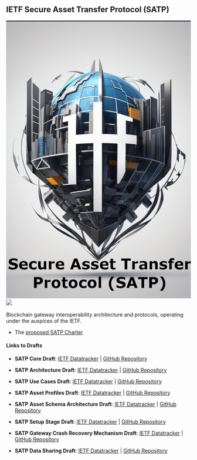 ## IETF Secure Asset Transfer Protocol (SATP)
![](./satp.jpg)
![](https://img.shields.io/github/license/CxSci/IETF-SATP) 

 Blockchain gateway interoperability architecture and protocols, operating under the auspices of the IETF.


- The [proposed SATP Charter](https://datatracker.ietf.org/doc/charter-ietf-satp/)

#### Links to Drafts

- **SATP Core Draft**: [IETF Datatracker](https://datatracker.ietf.org/doc/draft-ietf-satp-core/) | [GitHub Repository](https://github.com/ietf-satp/draft-ietf-satp-core)

- **SATP Architecture Draft**: [IETF Datatracker](https://datatracker.ietf.org/doc/draft-ietf-satp-architecture/) | [GitHub Repository](https://github.com/ietf-satp/draft-ietf-satp-architecture)

- **SATP Use Cases Draft**: [IETF Datatracker](https://datatracker.ietf.org/doc/draft-ietf-satp-usecases/) | [GitHub Repository](https://github.com/ietf-satp/draft-ietf-satp-usecases)

- **SATP Asset Profiles Draft**: [IETF Datatracker](https://datatracker.ietf.org/doc/draft-avrilionis-satp-asset-profiles/) | [GitHub Repository](https://github.com/ietf-satp/draft-avrilionis-satp-asset-profiles)

- **SATP Asset Schema Architecture Draft**: [IETF Datatracker](https://datatracker.ietf.org/doc/draft-avrilionis-satp-asset-schema-architecture/) | [GitHub Repository](https://github.com/ietf-satp/draft-avrilionis-satp-asset-schema-architecture)

- **SATP Setup Stage Draft**: [IETF Datatracker](https://datatracker.ietf.org/doc/draft-avrilionis-satp-setup-stage/) | [GitHub Repository](https://github.com/ietf-satp/draft-avrilionis-satp-setup-stage)

- **SATP Gateway Crash Recovery Mechanism Draft**: [IETF Datatracker](https://datatracker.ietf.org/doc/draft-belchior-satp-gateway-recovery/) | [GitHub Repository](https://github.com/ietf-satp/draft-belchior-satp-gateway-recovery)

- **SATP Data Sharing Draft**: [IETF Datatracker](https://datatracker.ietf.org/doc/draft-ramakrishna-satp-data-sharing/) | [GitHub Repository](https://github.com/ietf-satp/draft-ramakrishna-satp-data-sharing)
